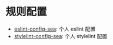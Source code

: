 # 规则配置

- [eslint-config-sea](./packages/eslint-config-sea): 个人 eslint 配置
- [stylelint-config-sea](./packages/stylelint-config-sea): 个人 stylelint 配置
